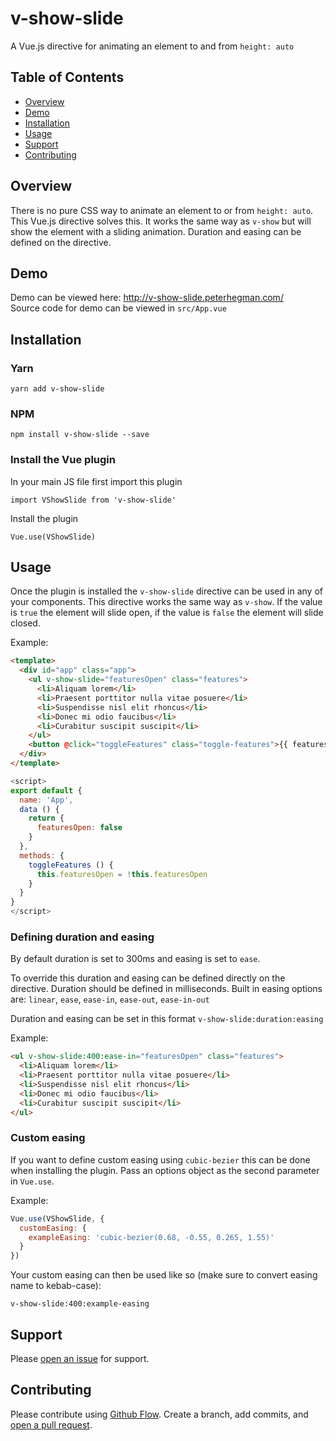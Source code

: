 # v-show-slide 
A Vue.js directive for animating an element to and from `height: auto`

## Table of Contents

- [Overview](#overview)
- [Demo](#demo)
- [Installation](#installation)
- [Usage](#usage)
- [Support](#support)
- [Contributing](#contributing)

## Overview
There is no pure CSS way to animate an element to or from `height: auto`. This Vue.js directive solves this. It works the same way as `v-show` but will show the element with a sliding animation. Duration and easing can be defined on the directive.

## Demo
Demo can be viewed here: <a href="http://v-show-slide.peterhegman.com/" target="_blank">http://v-show-slide.peterhegman.com/</a>  
Source code for demo can be viewed in `src/App.vue`

## Installation

### Yarn

`yarn add v-show-slide`

### NPM

`npm install v-show-slide --save`

### Install the Vue plugin

In your main JS file first import this plugin

`import VShowSlide from 'v-show-slide'`

Install the plugin

`Vue.use(VShowSlide)`

## Usage

Once the plugin is installed the `v-show-slide` directive can be used in any of your components. This directive works the same way as `v-show`. If the value is `true` the element will slide open, if the value is `false` the element will slide closed.

Example:

```html
<template>
  <div id="app" class="app">
    <ul v-show-slide="featuresOpen" class="features">
      <li>Aliquam lorem</li>
      <li>Praesent porttitor nulla vitae posuere</li>
      <li>Suspendisse nisl elit rhoncus</li>
      <li>Donec mi odio faucibus</li>
      <li>Curabitur suscipit suscipit</li>
    </ul>
    <button @click="toggleFeatures" class="toggle-features">{{ featuresOpen ? 'Hide Features' : 'View Features' }}</button>
  </div>
</template>
```

```js
<script>
export default {
  name: 'App',
  data () {
    return {
      featuresOpen: false
    }
  },
  methods: {
    toggleFeatures () {
      this.featuresOpen = !this.featuresOpen
    }
  }
}
</script>
```

### Defining duration and easing

By default duration is set to 300ms and easing is set to `ease`.

To override this duration and easing can be defined directly on the directive. Duration should be defined in milliseconds. Built in easing options are: `linear`, `ease`, `ease-in`, `ease-out`, `ease-in-out`

Duration and easing can be set in this format `v-show-slide:duration:easing`

Example:

```html
<ul v-show-slide:400:ease-in="featuresOpen" class="features">
  <li>Aliquam lorem</li>
  <li>Praesent porttitor nulla vitae posuere</li>
  <li>Suspendisse nisl elit rhoncus</li>
  <li>Donec mi odio faucibus</li>
  <li>Curabitur suscipit suscipit</li>
</ul>
```

### Custom easing

If you want to define custom easing using `cubic-bezier` this can be done when installing the plugin. Pass an options object as the second parameter in `Vue.use`.

Example:

```js
Vue.use(VShowSlide, {
  customEasing: {
    exampleEasing: 'cubic-bezier(0.68, -0.55, 0.265, 1.55)'
  }
})
```

Your custom easing can then be used like so (make sure to convert easing name to kebab-case):

`v-show-slide:400:example-easing`

## Support

Please [open an issue](https://github.com/phegman/v-show-slide/issues/new/) for support.

## Contributing

Please contribute using [Github Flow](https://guides.github.com/introduction/flow/). Create a branch, add commits, and [open a pull request](https://github.com/phegman/v-show-slide/compar/e).